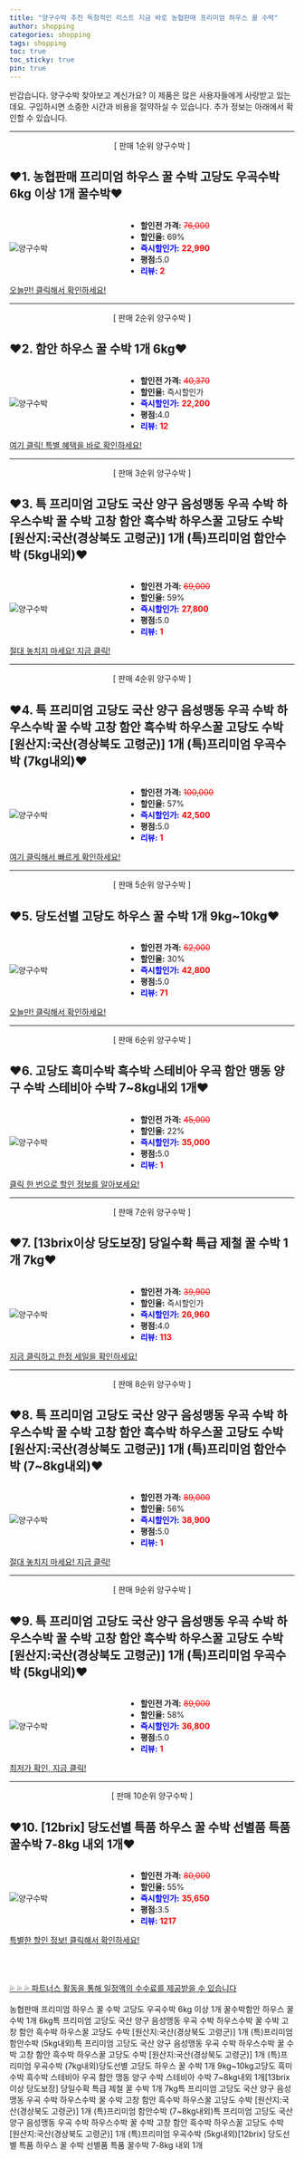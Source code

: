 ```yaml
---
title: "양구수박 추천 독창적인 리스트 지금 바로 농협판매 프리미엄 하우스 꿀 수박"
author: shopping
categories: shopping
tags: shopping
toc: true
toc_sticky: true
pin: true
---
```

반갑습니다. 양구수박 찾아보고 계신가요? 이 제품은 많은 사용자들에게 사랑받고 있는데요. 구입하시면 소중한 시간과 비용을 절약하실 수 있습니다. 추가 정보는 아래에서 확인할 수 있습니다.

---
<p class="toplist" style="margin: 0 auto; display: block; width: fit-content;">[ 판매 1순위 양구수박 ]</p>

<h2><strong>❤️1. 농협판매 프리미엄 하우스 꿀 수박 고당도 우곡수박 6kg 이상 1개 꿀수박❤️</strong></h2>

<div style="display: flex; align-items: center;">
    <div style="flex: 0.4;">
        <img src="https://thumbnail6.coupangcdn.com/thumbnails/remote/230x230ex/image/vendor_inventory/4521/bcb2faba07661b41f1742fac0837e1eb3eb91c53c31473324d194f439c29.jpg" alt="양구수박" style="max-width: 100%;">
    </div>
    <div style="flex: 0.6; margin-left: 10px;">
        <ul>
            <li><strong>할인전 가격:</strong> <del style="color: red;">76,000</del></li>
            <li><strong>할인율:</strong> 69%</li>
            <li><span style='color:blue'><strong>즉시할인가:</strong></span> <span style='color:red'><strong>22,990</strong></span></li>
            <li><strong>평점:</strong>5.0</li>
            <li><span style='color:blue'><strong>리뷰:</strong></span> <span style='color:red'><strong>2</strong></span></li>
        </ul>
    </div>
</div>
<div class="center">
    <a href="https://selin100587.github.io?lptag=AF9450613&subid=githubio&pageKey=8079034993&traceid=V0-153&itemId=22772330519&vendorItemId=89807416088" class="myButton">
        오늘만! 클릭해서 확인하세요!
    </a>
</div>


---
<p class="toplist" style="margin: 0 auto; display: block; width: fit-content;">[ 판매 2순위 양구수박 ]</p>

<h2><strong>❤️2. 함안 하우스 꿀 수박 1개 6kg❤️</strong></h2>

<div style="display: flex; align-items: center;">
    <div style="flex: 0.4;">
        <img src="https://thumbnail9.coupangcdn.com/thumbnails/remote/230x230ex/image/vendor_inventory/7f22/ce7f3f0eefde517db3c132dd6247f851ef3a423ea4fed2522f81294ae252.jpg" alt="양구수박" style="max-width: 100%;">
    </div>
    <div style="flex: 0.6; margin-left: 10px;">
        <ul>
            <li><strong>할인전 가격:</strong> <del style="color: red;">40,370</del></li>
            <li><strong>할인율:</strong> 즉시할인가</li>
            <li><span style='color:blue'><strong>즉시할인가:</strong></span> <span style='color:red'><strong>22,200</strong></span></li>
            <li><strong>평점:</strong>4.0</li>
            <li><span style='color:blue'><strong>리뷰:</strong></span> <span style='color:red'><strong>12</strong></span></li>
        </ul>
    </div>
</div>
<div class="center">
    <a href="https://selin100587.github.io?lptag=AF9450613&subid=githubio&pageKey=8068577189&traceid=V0-153&itemId=23451006740&vendorItemId=90477769960" class="myButton">
        여기 클릭! 특별 혜택을 바로 확인하세요!
    </a>
</div>


---
<p class="toplist" style="margin: 0 auto; display: block; width: fit-content;">[ 판매 3순위 양구수박 ]</p>

<h2><strong>❤️3. 특 프리미엄 고당도 국산 양구 음성맹동 우곡 수박 하우스수박 꿀 수박 고창 함안 흑수박 하우스꿀 고당도 수박 [원산지:국산(경상북도 고령군)] 1개 (특)프리미엄 함안수박 (5kg내외)❤️</strong></h2>

<div style="display: flex; align-items: center;">
    <div style="flex: 0.4;">
        <img src="https://thumbnail7.coupangcdn.com/thumbnails/remote/230x230ex/image/vendor_inventory/1c9c/9b70a28c6cb1fdd24f605045592c4798f92d936e4511682ab01031967c9b.jpg" alt="양구수박" style="max-width: 100%;">
    </div>
    <div style="flex: 0.6; margin-left: 10px;">
        <ul>
            <li><strong>할인전 가격:</strong> <del style="color: red;">69,000</del></li>
            <li><strong>할인율:</strong> 59%</li>
            <li><span style='color:blue'><strong>즉시할인가:</strong></span> <span style='color:red'><strong>27,800</strong></span></li>
            <li><strong>평점:</strong>5.0</li>
            <li><span style='color:blue'><strong>리뷰:</strong></span> <span style='color:red'><strong>1</strong></span></li>
        </ul>
    </div>
</div>
<div class="center">
    <a href="https://selin100587.github.io?lptag=AF9450613&subid=githubio&pageKey=8121769450&traceid=V0-153&itemId=23038902022&vendorItemId=90072621377" class="myButton">
        절대 놓치지 마세요! 지금 클릭!
    </a>
</div>


---
<p class="toplist" style="margin: 0 auto; display: block; width: fit-content;">[ 판매 4순위 양구수박 ]</p>

<h2><strong>❤️4. 특 프리미엄 고당도 국산 양구 음성맹동 우곡 수박 하우스수박 꿀 수박 고창 함안 흑수박 하우스꿀 고당도 수박 [원산지:국산(경상북도 고령군)] 1개 (특)프리미엄 우곡수박 (7kg내외)❤️</strong></h2>

<div style="display: flex; align-items: center;">
    <div style="flex: 0.4;">
        <img src="https://thumbnail7.coupangcdn.com/thumbnails/remote/230x230ex/image/vendor_inventory/1c9c/9b70a28c6cb1fdd24f605045592c4798f92d936e4511682ab01031967c9b.jpg" alt="양구수박" style="max-width: 100%;">
    </div>
    <div style="flex: 0.6; margin-left: 10px;">
        <ul>
            <li><strong>할인전 가격:</strong> <del style="color: red;">100,000</del></li>
            <li><strong>할인율:</strong> 57%</li>
            <li><span style='color:blue'><strong>즉시할인가:</strong></span> <span style='color:red'><strong>42,500</strong></span></li>
            <li><strong>평점:</strong>5.0</li>
            <li><span style='color:blue'><strong>리뷰:</strong></span> <span style='color:red'><strong>1</strong></span></li>
        </ul>
    </div>
</div>
<div class="center">
    <a href="https://selin100587.github.io?lptag=AF9450613&subid=githubio&pageKey=8121769450&traceid=V0-153&itemId=23038902025&vendorItemId=90072621386" class="myButton">
        여기 클릭해서 빠르게 확인하세요!
    </a>
</div>


---
<p class="toplist" style="margin: 0 auto; display: block; width: fit-content;">[ 판매 5순위 양구수박 ]</p>

<h2><strong>❤️5. 당도선별 고당도 하우스 꿀 수박 1개 9kg~10kg❤️</strong></h2>

<div style="display: flex; align-items: center;">
    <div style="flex: 0.4;">
        <img src="https://thumbnail10.coupangcdn.com/thumbnails/remote/230x230ex/image/vendor_inventory/0f7e/9d7b56d71b0dff7a7d872386dc039980fe7d7d3a2adb86b9432062c2d23c.png" alt="양구수박" style="max-width: 100%;">
    </div>
    <div style="flex: 0.6; margin-left: 10px;">
        <ul>
            <li><strong>할인전 가격:</strong> <del style="color: red;">62,000</del></li>
            <li><strong>할인율:</strong> 30%</li>
            <li><span style='color:blue'><strong>즉시할인가:</strong></span> <span style='color:red'><strong>42,800</strong></span></li>
            <li><strong>평점:</strong>5.0</li>
            <li><span style='color:blue'><strong>리뷰:</strong></span> <span style='color:red'><strong>71</strong></span></li>
        </ul>
    </div>
</div>
<div class="center">
    <a href="https://selin100587.github.io?lptag=AF9450613&subid=githubio&pageKey=8076905245&traceid=V0-153&itemId=23723331137&vendorItemId=90748147355" class="myButton">
        오늘만! 클릭해서 확인하세요!
    </a>
</div>


---
<p class="toplist" style="margin: 0 auto; display: block; width: fit-content;">[ 판매 6순위 양구수박 ]</p>

<h2><strong>❤️6. 고당도 흑미수박 흑수박 스테비아 우곡 함안 맹동 양구 수박 스테비아 수박 7~8kg내외 1개❤️</strong></h2>

<div style="display: flex; align-items: center;">
    <div style="flex: 0.4;">
        <img src="https://thumbnail7.coupangcdn.com/thumbnails/remote/230x230ex/image/vendor_inventory/c8a4/cd170400e0eafefdc1f63e31c620022521b0b2ba545bfbabc567ace0c34a.jpg" alt="양구수박" style="max-width: 100%;">
    </div>
    <div style="flex: 0.6; margin-left: 10px;">
        <ul>
            <li><strong>할인전 가격:</strong> <del style="color: red;">45,000</del></li>
            <li><strong>할인율:</strong> 22%</li>
            <li><span style='color:blue'><strong>즉시할인가:</strong></span> <span style='color:red'><strong>35,000</strong></span></li>
            <li><strong>평점:</strong>5.0</li>
            <li><span style='color:blue'><strong>리뷰:</strong></span> <span style='color:red'><strong>1</strong></span></li>
        </ul>
    </div>
</div>
<div class="center">
    <a href="https://selin100587.github.io?lptag=AF9450613&subid=githubio&pageKey=8060347396&traceid=V0-153&itemId=23170088465&vendorItemId=90202855111" class="myButton">
        클릭 한 번으로 할인 정보를 알아보세요!
    </a>
</div>


---
<p class="toplist" style="margin: 0 auto; display: block; width: fit-content;">[ 판매 7순위 양구수박 ]</p>

<h2><strong>❤️7. [13brix이상 당도보장] 당일수확 특급 제철 꿀 수박 1개 7kg❤️</strong></h2>

<div style="display: flex; align-items: center;">
    <div style="flex: 0.4;">
        <img src="https://thumbnail9.coupangcdn.com/thumbnails/remote/230x230ex/image/vendor_inventory/5711/d9ba836cf5820fbe7cef5bb59662f87092767edb3043599cab725a7bd3c7.jpg" alt="양구수박" style="max-width: 100%;">
    </div>
    <div style="flex: 0.6; margin-left: 10px;">
        <ul>
            <li><strong>할인전 가격:</strong> <del style="color: red;">39,900</del></li>
            <li><strong>할인율:</strong> 즉시할인가</li>
            <li><span style='color:blue'><strong>즉시할인가:</strong></span> <span style='color:red'><strong>26,960</strong></span></li>
            <li><strong>평점:</strong>4.0</li>
            <li><span style='color:blue'><strong>리뷰:</strong></span> <span style='color:red'><strong>113</strong></span></li>
        </ul>
    </div>
</div>
<div class="center">
    <a href="https://selin100587.github.io?lptag=AF9450613&subid=githubio&pageKey=8006700601&traceid=V0-153&itemId=22318772990&vendorItemId=89364128476" class="myButton">
        지금 클릭하고 한정 세일을 확인하세요!
    </a>
</div>


---
<p class="toplist" style="margin: 0 auto; display: block; width: fit-content;">[ 판매 8순위 양구수박 ]</p>

<h2><strong>❤️8. 특 프리미엄 고당도 국산 양구 음성맹동 우곡 수박 하우스수박 꿀 수박 고창 함안 흑수박 하우스꿀 고당도 수박 [원산지:국산(경상북도 고령군)] 1개 (특)프리미엄 함안수박 (7~8kg내외)❤️</strong></h2>

<div style="display: flex; align-items: center;">
    <div style="flex: 0.4;">
        <img src="https://thumbnail7.coupangcdn.com/thumbnails/remote/230x230ex/image/vendor_inventory/1c9c/9b70a28c6cb1fdd24f605045592c4798f92d936e4511682ab01031967c9b.jpg" alt="양구수박" style="max-width: 100%;">
    </div>
    <div style="flex: 0.6; margin-left: 10px;">
        <ul>
            <li><strong>할인전 가격:</strong> <del style="color: red;">89,000</del></li>
            <li><strong>할인율:</strong> 56%</li>
            <li><span style='color:blue'><strong>즉시할인가:</strong></span> <span style='color:red'><strong>38,900</strong></span></li>
            <li><strong>평점:</strong>5.0</li>
            <li><span style='color:blue'><strong>리뷰:</strong></span> <span style='color:red'><strong>1</strong></span></li>
        </ul>
    </div>
</div>
<div class="center">
    <a href="https://selin100587.github.io?lptag=AF9450613&subid=githubio&pageKey=8121769450&traceid=V0-153&itemId=23038902018&vendorItemId=90072621368" class="myButton">
        절대 놓치지 마세요! 지금 클릭!
    </a>
</div>


---
<p class="toplist" style="margin: 0 auto; display: block; width: fit-content;">[ 판매 9순위 양구수박 ]</p>

<h2><strong>❤️9. 특 프리미엄 고당도 국산 양구 음성맹동 우곡 수박 하우스수박 꿀 수박 고창 함안 흑수박 하우스꿀 고당도 수박 [원산지:국산(경상북도 고령군)] 1개 (특)프리미엄 우곡수박 (5kg내외)❤️</strong></h2>

<div style="display: flex; align-items: center;">
    <div style="flex: 0.4;">
        <img src="https://thumbnail7.coupangcdn.com/thumbnails/remote/230x230ex/image/vendor_inventory/1c9c/9b70a28c6cb1fdd24f605045592c4798f92d936e4511682ab01031967c9b.jpg" alt="양구수박" style="max-width: 100%;">
    </div>
    <div style="flex: 0.6; margin-left: 10px;">
        <ul>
            <li><strong>할인전 가격:</strong> <del style="color: red;">89,000</del></li>
            <li><strong>할인율:</strong> 58%</li>
            <li><span style='color:blue'><strong>즉시할인가:</strong></span> <span style='color:red'><strong>36,800</strong></span></li>
            <li><strong>평점:</strong>5.0</li>
            <li><span style='color:blue'><strong>리뷰:</strong></span> <span style='color:red'><strong>1</strong></span></li>
        </ul>
    </div>
</div>
<div class="center">
    <a href="https://selin100587.github.io?lptag=AF9450613&subid=githubio&pageKey=8121769450&traceid=V0-153&itemId=23038902013&vendorItemId=90072621358" class="myButton">
        최저가 확인, 지금 클릭!
    </a>
</div>


---
<p class="toplist" style="margin: 0 auto; display: block; width: fit-content;">[ 판매 10순위 양구수박 ]</p>

<h2><strong>❤️10. [12brix] 당도선별 특품 하우스 꿀 수박 선별품 특품 꿀수박 7-8kg 내외 1개❤️</strong></h2>

<div style="display: flex; align-items: center;">
    <div style="flex: 0.4;">
        <img src="https://thumbnail8.coupangcdn.com/thumbnails/remote/230x230ex/image/vendor_inventory/b9c8/8ec24b23fe6f131367eed7ec9f902ef3adadec84755f3b2ee91b547df52b.png" alt="양구수박" style="max-width: 100%;">
    </div>
    <div style="flex: 0.6; margin-left: 10px;">
        <ul>
            <li><strong>할인전 가격:</strong> <del style="color: red;">80,000</del></li>
            <li><strong>할인율:</strong> 55%</li>
            <li><span style='color:blue'><strong>즉시할인가:</strong></span> <span style='color:red'><strong>35,650</strong></span></li>
            <li><strong>평점:</strong>3.5</li>
            <li><span style='color:blue'><strong>리뷰:</strong></span> <span style='color:red'><strong>1217</strong></span></li>
        </ul>
    </div>
</div>
<div class="center">
    <a href="https://selin100587.github.io?lptag=AF9450613&subid=githubio&pageKey=7338674658&traceid=V0-153&itemId=18856776721&vendorItemId=85985912079" class="myButton">
        특별한 할인 정보! 클릭해서 확인하세요!
    </a>
</div>

<br><br><br>[💦 💦 💦 파트너스 활동을 통해 일정액의 수수료를 제공받을 수 있습니다](https://link.coupang.com/a/bcpT2c)<br><br>농협판매 프리미엄 하우스 꿀 수박 고당도 우곡수박 6kg 이상 1개 꿀수박함안 하우스 꿀 수박 1개 6kg특 프리미엄 고당도 국산 양구 음성맹동 우곡 수박 하우스수박 꿀 수박 고창 함안 흑수박 하우스꿀 고당도 수박 [원산지:국산(경상북도 고령군)] 1개 (특)프리미엄 함안수박 (5kg내외)특 프리미엄 고당도 국산 양구 음성맹동 우곡 수박 하우스수박 꿀 수박 고창 함안 흑수박 하우스꿀 고당도 수박 [원산지:국산(경상북도 고령군)] 1개 (특)프리미엄 우곡수박 (7kg내외)당도선별 고당도 하우스 꿀 수박 1개 9kg~10kg고당도 흑미수박 흑수박 스테비아 우곡 함안 맹동 양구 수박 스테비아 수박 7~8kg내외 1개[13brix이상 당도보장] 당일수확 특급 제철 꿀 수박 1개 7kg특 프리미엄 고당도 국산 양구 음성맹동 우곡 수박 하우스수박 꿀 수박 고창 함안 흑수박 하우스꿀 고당도 수박 [원산지:국산(경상북도 고령군)] 1개 (특)프리미엄 함안수박 (7~8kg내외)특 프리미엄 고당도 국산 양구 음성맹동 우곡 수박 하우스수박 꿀 수박 고창 함안 흑수박 하우스꿀 고당도 수박 [원산지:국산(경상북도 고령군)] 1개 (특)프리미엄 우곡수박 (5kg내외)[12brix] 당도선별 특품 하우스 꿀 수박 선별품 특품 꿀수박 7-8kg 내외 1개